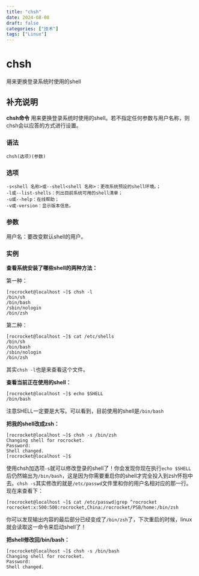 ```yaml
---
title: "chsh"
date: 2024-08-08
draft: false
categories: ["技术"]
tags: ["Linux"]
---
```

chsh
===

用来更换登录系统时使用的shell

## 补充说明

**chsh命令** 用来更换登录系统时使用的shell。若不指定任何参数与用户名称，则chsh会以应答的方式进行设置。

###  语法

```shell
chsh(选项)(参数)
```

###  选项

```shell
-s<shell 名称>或--shell<shell 名称>：更改系统预设的shell环境。；
-l或--list-shells：列出目前系统可用的shell清单；
-u或--help：在线帮助；
-v或-version：显示版本信息。
```

###  参数

用户名：要改变默认shell的用户。

###  实例

 **查看系统安装了哪些shell的两种方法：** 

第一种：

```shell
[rocrocket@localhost ~]$ chsh -l
/bin/sh
/bin/bash
/sbin/nologin
/bin/zsh
```

第二种：

```shell
[rocrocket@localhost ~]$ cat /etc/shells
/bin/sh
/bin/bash
/sbin/nologin
/bin/zsh
```

其实`chsh -l`也是来查看这个文件。

 **查看当前正在使用的shell：** 

```shell
[rocrocket@localhost ~]$ echo $SHELL
/bin/bash
```

注意SHELL一定要是大写。可以看到，目前使用的shell是`/bin/bash`

 **把我的shell改成zsh：** 

```shell
[rocrocket@localhost ~]$ chsh -s /bin/zsh
Changing shell for rocrocket.
Password:
Shell changed.
[rocrocket@localhost ~]$
```

使用chsh加选项`-s`就可以修改登录的shell了！你会发现你现在执行`echo $SHELL`后仍然输出为`/bin/bash`，这是因为你需要重启你的shell才完全投入到zsh怀抱中去。`chsh -s`其实修改的就是`/etc/passwd`文件里和你的用户名相对应的那一行。现在来查看下：

```shell
[rocrocket@localhost ~]$ cat /etc/passwd|grep ^rocrocket
rocrocket:x:500:500:rocrocket,China:/rocrocket/PSB/home:/bin/zsh
```

你可以发现输出内容的最后部分已经变成了`/bin/zsh`了，下次重启的时候，linux就会读取这一命令来启动shell了！

 **把shell修改回/bin/bash：** 

```shell
[rocrocket@localhost ~]$ chsh -s /bin/bash
Changing shell for rocrocket.
Password:
Shell changed.
```


